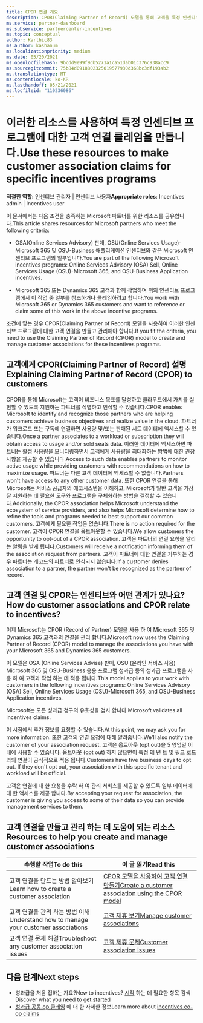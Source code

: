 ```yaml
---
title: CPOR 연결 개요
description: CPOR(Claiming Partner of Record) 모델을 통해 고객을 특정 인센티브 프로그램에 연결해야 하는 파트너를 위한 리소스에 대해 읽어보십시오.
ms.service: partner-dashboard
ms.subservice: partnercenter-incentives
ms.topic: conceptual
author: Karthic83
ms.author: kashanum
ms.localizationpriority: medium
ms.date: 05/20/2021
ms.openlocfilehash: 9bcdd9e99f9db5271a1ca51dab01c376c938acc9
ms.sourcegitcommit: 75b84d0918802325019577930d368bc3df193ab2
ms.translationtype: MT
ms.contentlocale: ko-KR
ms.lasthandoff: 05/21/2021
ms.locfileid: "110236086"
---
```

# <a name="use-these-resources-to-make-customer-association-claims-for-specific-incentives-programs"></a><span data-ttu-id="ccbbd-103">이러한 리소스를 사용하여 특정 인센티브 프로그램에 대한 고객 연결 클레임을 만듭니다.</span><span class="sxs-lookup"><span data-stu-id="ccbbd-103">Use these resources to make customer association claims for specific incentives programs</span></span>

<span data-ttu-id="ccbbd-104">**적절한 역할:** 인센티브 관리자 | 인센티브 사용자</span><span class="sxs-lookup"><span data-stu-id="ccbbd-104">**Appropriate roles**: Incentives admin | Incentives user</span></span>

<span data-ttu-id="ccbbd-105">이 문서에서는 다음 조건을 충족하는 Microsoft 파트너를 위한 리소스를 공유합니다.</span><span class="sxs-lookup"><span data-stu-id="ccbbd-105">This article shares resources for Microsoft partners who meet the following criteria:</span></span>

- <span data-ttu-id="ccbbd-106">OSA(Online Services Advisory) 판매, OSU(Online Services Usage)-Microsoft 365 및 OSU-Business 애플리케이션 인센티브와 같은 Microsoft 인센티브 프로그램의 일부입니다.</span><span class="sxs-lookup"><span data-stu-id="ccbbd-106">You are part of the following Microsoft incentives programs: Online Services Advisory (OSA) Sell, Online Services Usage (OSU)-Microsoft 365, and OSU-Business Application incentives.</span></span>

- <span data-ttu-id="ccbbd-107">Microsoft 365 또는 Dynamics 365 고객과 함께 작업하며 위의 인센티브 프로그램에서 이 작업 중 일부를 참조하거나 클레임하려고 합니다.</span><span class="sxs-lookup"><span data-stu-id="ccbbd-107">You work with Microsoft 365 or Dynamics 365 customers and want to reference or claim some of this work in the above incentive programs.</span></span>

<span data-ttu-id="ccbbd-108">조건에 맞는 경우 CPOR(Claiming Partner of Record) 모델을 사용하여 이러한 인센티브 프로그램에 대한 고객 연결을 만들고 관리해야 합니다.</span><span class="sxs-lookup"><span data-stu-id="ccbbd-108">If you fit the criteria, you need to use the Claiming Partner of Record (CPOR) model to create and manage customer associations for these incentives programs.</span></span>

## <a name="explaining-claiming-partner-of-record-cpor-to-customers"></a><span data-ttu-id="ccbbd-109">고객에게 CPOR(Claiming Partner of Record) 설명</span><span class="sxs-lookup"><span data-stu-id="ccbbd-109">Explaining Claiming Partner of Record (CPOR) to customers</span></span>

<span data-ttu-id="ccbbd-110">CPOR를 통해 Microsoft는 고객이 비즈니스 목표를 달성하고 클라우드에서 가치를 실현할 수 있도록 지원하는 파트너를 식별하고 인식할 수 있습니다.</span><span class="sxs-lookup"><span data-stu-id="ccbbd-110">CPOR enables Microsoft to identify and recognize those partners who are helping customers achieve business objectives and realize value in the cloud.</span></span> <span data-ttu-id="ccbbd-111">파트너가 워크로드 또는 구독에 연결하면 사용량 및/또는 판매된 시트 데이터에 액세스할 수 있습니다.</span><span class="sxs-lookup"><span data-stu-id="ccbbd-111">Once a partner associates to a workload or subscription they will obtain access to usage and/or sold seats data.</span></span> <span data-ttu-id="ccbbd-112">이러한 데이터에 액세스하면 파트너는 활성 사용량을 모니터링하면서 고객에게 사용량을 최대화하는 방법에 대한 권장 사항을 제공할 수 있습니다.</span><span class="sxs-lookup"><span data-stu-id="ccbbd-112">Access to such data enables partners to monitor active usage while providing customers with recommendations on how to maximize usage.</span></span> <span data-ttu-id="ccbbd-113">파트너는 다른 고객 데이터에 액세스할 수 없습니다.</span><span class="sxs-lookup"><span data-stu-id="ccbbd-113">Partners won't have access to any other customer data.</span></span> <span data-ttu-id="ccbbd-114">또한 CPOR 연결을 통해 Microsoft는 서비스 공급자의 에코시스템을 이해하고, Microsoft가 일반 고객을 가장 잘 지원하는 데 필요한 도구와 프로그램을 구체화하는 방법을 결정할 수 있습니다.</span><span class="sxs-lookup"><span data-stu-id="ccbbd-114">Additionally, the CPOR association helps Microsoft understand the ecosystem of service providers, and also helps Microsoft determine how to refine the tools and programs needed to best support our common customers.</span></span> <span data-ttu-id="ccbbd-115">고객에게 필요한 작업은 없습니다.</span><span class="sxs-lookup"><span data-stu-id="ccbbd-115">There is no action required for the customer.</span></span> <span data-ttu-id="ccbbd-116">고객이 CPOR 연결을 옵트아웃할 수 있습니다.</span><span class="sxs-lookup"><span data-stu-id="ccbbd-116">We allow customers the opportunity to opt-out of a CPOR association.</span></span> <span data-ttu-id="ccbbd-117">고객은 파트너의 연결 요청을 알리는 알림을 받게 됩니다.</span><span class="sxs-lookup"><span data-stu-id="ccbbd-117">Customers will receive a notification informing them of the association request from partners.</span></span> <span data-ttu-id="ccbbd-118">고객이 파트너에 대한 연결을 거부하는 경우 파트너는 레코드의 파트너로 인식되지 않습니다.</span><span class="sxs-lookup"><span data-stu-id="ccbbd-118">If a customer denies association to a partner, the partner won't be recognized as the partner of record.</span></span>

## <a name="how-do-customer-associations-and-cpor-relate-to-incentives"></a><span data-ttu-id="ccbbd-119">고객 연결 및 CPOR는 인센티브와 어떤 관계가 있나요?</span><span class="sxs-lookup"><span data-stu-id="ccbbd-119">How do customer associations and CPOR relate to incentives?</span></span>

<span data-ttu-id="ccbbd-120">이제 Microsoft는 CPOR (Record of Partner) 모델을 사용 하 여 Microsoft 365 및 Dynamics 365 고객과의 연결을 관리 합니다.</span><span class="sxs-lookup"><span data-stu-id="ccbbd-120">Microsoft now uses the Claiming Partner of Record (CPOR) model to manage the associations you have with your Microsoft 365 and Dynamics 365 customers.</span></span>

<span data-ttu-id="ccbbd-121">이 모델은 OSA (Online Services Advise) 판매, OSU (온라인 서비스 사용) Microsoft 365 및 OSU-Business 응용 프로그램 성과급 등의 성과급 프로그램을 사용 하 여 고객과 작업 하는 데 적용 됩니다.</span><span class="sxs-lookup"><span data-stu-id="ccbbd-121">This model applies to your work with customers in the following incentives programs: Online Services Advisory (OSA) Sell, Online Services Usage (OSU)-Microsoft 365, and OSU-Business Application incentives.</span></span>

<span data-ttu-id="ccbbd-122">Microsoft는 모든 성과급 청구의 유효성을 검사 합니다.</span><span class="sxs-lookup"><span data-stu-id="ccbbd-122">Microsoft validates all incentives claims.</span></span>

<span data-ttu-id="ccbbd-123">이 시점에서 추가 정보를 요청할 수 있습니다.</span><span class="sxs-lookup"><span data-stu-id="ccbbd-123">At this point, we may ask you for more information.</span></span> <span data-ttu-id="ccbbd-124">또한 고객의 연결 요청에 대해 알려줍니다.</span><span class="sxs-lookup"><span data-stu-id="ccbbd-124">We'll also notify the customer of your association request.</span></span> <span data-ttu-id="ccbbd-125">고객은 옵트아웃 (opt out)을 5 영업일 이내에 사용할 수 있습니다. 옵트아웃 (opt out) 하지 않으면이 특정 테 넌 트 및 워크 로드와의 연결이 공식적으로 적용 됩니다.</span><span class="sxs-lookup"><span data-stu-id="ccbbd-125">Customers have five business days to opt out. If they don't opt out, your association with this specific tenant and workload will be official.</span></span>

<span data-ttu-id="ccbbd-126">고객은 연결에 대 한 요청을 수락 하 여 관리 서비스를 제공할 수 있도록 일부 데이터에 대 한 액세스를 제공 합니다.</span><span class="sxs-lookup"><span data-stu-id="ccbbd-126">By accepting your request for association, the customer is giving you access to some of their data so you can provide management services to them.</span></span> 

## <a name="resources-to-help-you-create-and-manage-customer-associations"></a><span data-ttu-id="ccbbd-127">고객 연결을 만들고 관리 하는 데 도움이 되는 리소스</span><span class="sxs-lookup"><span data-stu-id="ccbbd-127">Resources to help you create and manage customer associations</span></span>


|  <span data-ttu-id="ccbbd-128">**수행할 작업**</span><span class="sxs-lookup"><span data-stu-id="ccbbd-128">**To do this**</span></span>  |  <span data-ttu-id="ccbbd-129">**이 글 읽기**</span><span class="sxs-lookup"><span data-stu-id="ccbbd-129">**Read this**</span></span>  |
|--------------|-----------|
| <span data-ttu-id="ccbbd-130">고객 연결을 만드는 방법 알아보기</span><span class="sxs-lookup"><span data-stu-id="ccbbd-130">Learn how to create a customer association</span></span>  | [<span data-ttu-id="ccbbd-131">CPOR 모델을 사용하여 고객 연결 만들기</span><span class="sxs-lookup"><span data-stu-id="ccbbd-131">Create a customer association using the CPOR model</span></span>](submit-osa-claim.md)  |
|<span data-ttu-id="ccbbd-132">고객 연결을 관리 하는 방법 이해</span><span class="sxs-lookup"><span data-stu-id="ccbbd-132">Understand how to manage your customer associations</span></span>  | [<span data-ttu-id="ccbbd-133">고객 제휴 보기</span><span class="sxs-lookup"><span data-stu-id="ccbbd-133">Manage customer associations</span></span>](incentives-manage-customer-associations.md)  |
|<span data-ttu-id="ccbbd-134">고객 연결 문제 해결</span><span class="sxs-lookup"><span data-stu-id="ccbbd-134">Troubleshoot any customer association issues</span></span>  | [<span data-ttu-id="ccbbd-135">고객 제휴 문제</span><span class="sxs-lookup"><span data-stu-id="ccbbd-135">Customer association issues</span></span>](incentives-customer-association-issues.md)  |

## <a name="next-steps"></a><span data-ttu-id="ccbbd-136">다음 단계</span><span class="sxs-lookup"><span data-stu-id="ccbbd-136">Next steps</span></span>

- <span data-ttu-id="ccbbd-137">성과급을 처음 접하는 가요?</span><span class="sxs-lookup"><span data-stu-id="ccbbd-137">New to incentives?</span></span> <span data-ttu-id="ccbbd-138">[시작](incentives-get-started-intro.md) 하는 데 필요한 항목 검색</span><span class="sxs-lookup"><span data-stu-id="ccbbd-138">Discover what you need to [get started](incentives-get-started-intro.md)</span></span>
- <span data-ttu-id="ccbbd-139">[성과급 공동 op 클레임](claims-overview.md) 에 대 한 자세한 정보</span><span class="sxs-lookup"><span data-stu-id="ccbbd-139">Learn more about [incentives co-op claims](claims-overview.md)</span></span>
